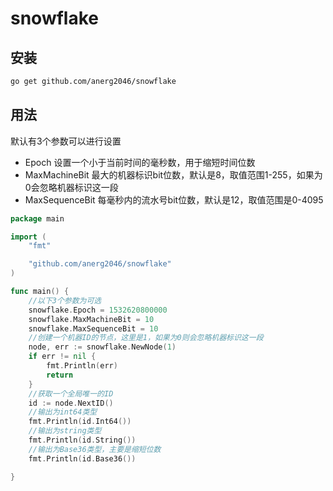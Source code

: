 # snowflake

## 安装
```sh
go get github.com/anerg2046/snowflake
```

## 用法
默认有3个参数可以进行设置
- Epoch 设置一个小于当前时间的毫秒数，用于缩短时间位数
- MaxMachineBit 最大的机器标识bit位数，默认是8，取值范围1-255，如果为0会忽略机器标识这一段
- MaxSequenceBit 每毫秒内的流水号bit位数，默认是12，取值范围是0-4095

```go
package main

import (
	"fmt"

	"github.com/anerg2046/snowflake"
)

func main() {
	//以下3个参数为可选
	snowflake.Epoch = 1532620800000
	snowflake.MaxMachineBit = 10
	snowflake.MaxSequenceBit = 10
	//创建一个机器ID的节点，这里是1，如果为0则会忽略机器标识这一段
	node, err := snowflake.NewNode(1)
	if err != nil {
		fmt.Println(err)
		return
	}
	//获取一个全局唯一的ID
	id := node.NextID()
	//输出为int64类型
	fmt.Println(id.Int64())
	//输出为string类型
	fmt.Println(id.String())
	//输出为Base36类型，主要是缩短位数
	fmt.Println(id.Base36())

}
```